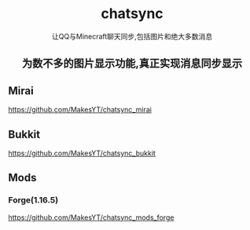 
<div align="center">

# chatsync

让QQ与Minecraft聊天同步,包括图片和绝大多数消息

</div>
<div align="center">

 ## 为数不多的图片显示功能,真正实现消息同步显示

</div>

## Mirai
https://github.com/MakesYT/chatsync_mirai

## Bukkit
https://github.com/MakesYT/chatsync_bukkit

## Mods
### Forge(1.16.5)
https://github.com/MakesYT/chatsync_mods_forge
